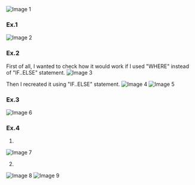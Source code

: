 ![Image 1](https://github.com/AshleyBlair/SQL/blob/master/LAB5/screenshots/tasks.jpg)

### Ex.1
![Image 2](https://github.com/AshleyBlair/SQL/blob/master/LAB5/screenshots/1.png)

### Ex.2
First of all, I wanted to check how it would work if I used "WHERE" instead of "IF..ELSE" statement.
![Image 3](https://github.com/AshleyBlair/SQL/blob/master/LAB5/screenshots/2_test.png)

Then I recreated it using "IF..ELSE" statement.
![Image 4](https://github.com/AshleyBlair/SQL/blob/master/LAB5/screenshots/2_3.png)
![Image 5](https://github.com/AshleyBlair/SQL/blob/master/LAB5/screenshots/2_2.png)

### Ex.3
![Image 6](https://github.com/AshleyBlair/SQL/blob/master/LAB5/screenshots/3.png)

### Ex.4
1)
![Image 7](https://github.com/AshleyBlair/SQL/blob/master/LAB5/screenshots/4_1.png)

2)
![Image 8](https://github.com/AshleyBlair/SQL/blob/master/LAB5/screenshots/4_2_1.png)
![Image 9](https://github.com/AshleyBlair/SQL/blob/master/LAB5/screenshots/4_2_2.png)
